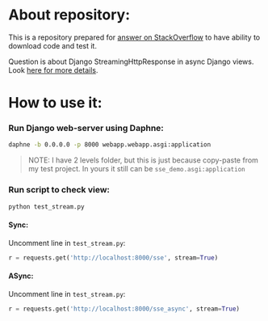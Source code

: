 # About repository:
This is a repository prepared for [answer on StackOverflow](https://stackoverflow.com/a/63452601/3722635) 
to have ability to download code and test it.

Question is about Django StreamingHttpResponse in async Django views. Look [here for more details](https://stackoverflow.com/a/63452601/3722635).

# How to use it:

### Run Django web-server using Daphne:
```bash
daphne -b 0.0.0.0 -p 8000 webapp.webapp.asgi:application
```
> NOTE: I have 2 levels folder, but this is just because copy-paste from my test project. 
> In yours it still can be `sse_demo.asgi:application`

### Run script to check view:
```bash
python test_stream.py
```
#### Sync:
Uncomment line in `test_stream.py`:
```python
r = requests.get('http://localhost:8000/sse', stream=True)
```
#### ASync:
Uncomment line in `test_stream.py`:
```python
r = requests.get('http://localhost:8000/sse_async', stream=True)
```
